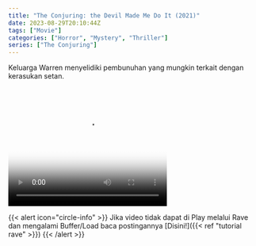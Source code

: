 ```yaml
---
title: "The Conjuring: the Devil Made Me Do It (2021)"
date: 2023-08-29T20:10:44Z
tags: ["Movie"]
categories: ["Horror", "Mystery", "Thriller"]
series: ["The Conjuring"]
---
```


Keluarga Warren menyelidiki pembunuhan yang mungkin terkait dengan kerasukan setan.

<video width="320" height="240" poster="https://www.themoviedb.org/t/p/original/icWg7FV0WdlQd1NAGxlBJ0ecpvi.jpg" controls>
   <source src="https://kp3d-my.sharepoint.com/personal/ryoo_kp3d_onmicrosoft_com/_layouts/15/download.aspx?share=EajBl5Fh1mFAnIIl-r75gu8Bp-7HSGmhBL4yiRRpfSlhLw" type="video/mp4">
</video>

{{< alert icon="circle-info" >}}
Jika video tidak dapat di Play melalui Rave dan mengalami Buffer/Load baca postingannya [Disini!]({{< ref "tutorial rave" >}})
{{< /alert >}}

